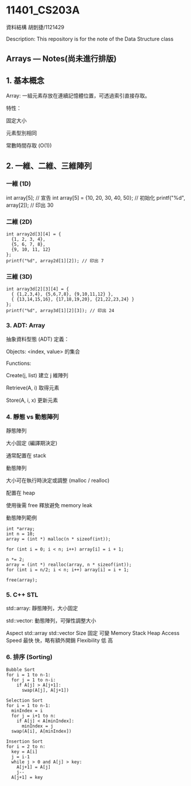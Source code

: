 # 11401_CS203A
資料結構
胡剴捷/1121429

Description: This repository is for the note of the Data Structure class

## Arrays — Notes(尚未進行排版)

## 1. 基本概念

Array:
一組元素存放在連續記憶體位置，可透過索引直接存取。

特性：

固定大小

元素型別相同

常數時間存取 (O(1))

## 2. 一維、二維、三維陣列

### 一維 (1D)
int array[5]; // 宣告
int array[5] = {10, 20, 30, 40, 50}; // 初始化
printf("%d", array[2]); // 印出 30

### 二維 (2D)
```
int array2d[3][4] = {
  {1, 2, 3, 4},
  {5, 6, 7, 8},
  {9, 10, 11, 12}
};
printf("%d", array2d[1][2]); // 印出 7
```

### 三維 (3D)
```
int array3d[2][3][4] = {
  { {1,2,3,4}, {5,6,7,8}, {9,10,11,12} },
  { {13,14,15,16}, {17,18,19,20}, {21,22,23,24} }
};
printf("%d", array3d[1][2][3]); // 印出 24
```

### 3. ADT: Array

抽象資料型態 (ADT) 定義：

Objects: <index, value> 的集合

Functions:

Create(j, list) 建立 j 維陣列

Retrieve(A, i) 取得元素

Store(A, i, x) 更新元素


### 4. 靜態 vs 動態陣列
靜態陣列

大小固定 (編譯期決定)

通常配置在 stack

動態陣列

大小可在執行時決定或調整 (malloc / realloc)

配置在 heap

使用後需 free 釋放避免 memory leak

動態陣列範例

```
int *array;
int n = 10;
array = (int *) malloc(n * sizeof(int));

for (int i = 0; i < n; i++) array[i] = i + 1;

n *= 2;
array = (int *) realloc(array, n * sizeof(int));
for (int i = n/2; i < n; i++) array[i] = i + 1;

free(array);
```

### 5. C++ STL

std::array: 靜態陣列，大小固定

std::vector: 動態陣列，可彈性調整大小

Aspect	std::array	std::vector
Size	固定	可變
Memory	Stack	Heap
Access Speed	最快	快，略有額外開銷
Flexibility	低	高

### 6. 排序 (Sorting)

```
Bubble Sort
for i = 1 to n-1:
  for j = 1 to n-i:
    if A[j] > A[j+1]:
      swap(A[j], A[j+1])

Selection Sort
for i = 1 to n-1:
  minIndex = i
  for j = i+1 to n:
    if A[j] < A[minIndex]:
      minIndex = j
  swap(A[i], A[minIndex])

Insertion Sort
for i = 2 to n:
  key = A[i]
  j = i-1
  while j > 0 and A[j] > key:
    A[j+1] = A[j]
    j--
  A[j+1] = key
```
